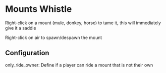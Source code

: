 # Mounts Whistle
Right-click on a mount (mule, donkey, horse) to tame it, this will immediately give it a saddle

Right-click on air to spawn/despawn the mount

## Configuration
only_ride_owner: Define if a player can ride a mount that is not their own
